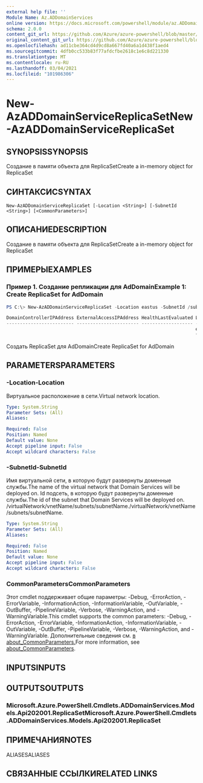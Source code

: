 ```yaml
---
external help file: ''
Module Name: Az.ADDomainServices
online version: https://docs.microsoft.com/powershell/module/az.ADDomainServices/new-AzADDomainServiceReplicaSet
schema: 2.0.0
content_git_url: https://github.com/Azure/azure-powershell/blob/master/src/ADDomainServices/help/New-AzADDomainServiceReplicaSet.md
original_content_git_url: https://github.com/Azure/azure-powershell/blob/master/src/ADDomainServices/help/New-AzADDomainServiceReplicaSet.md
ms.openlocfilehash: ad11cbe364cd4d9cd8a667fd40a6a1d438f1aed4
ms.sourcegitcommit: 4dfb0cc533b83f77afdcfbe2618c1e6c8d221330
ms.translationtype: MT
ms.contentlocale: ru-RU
ms.lasthandoff: 03/04/2021
ms.locfileid: "101986306"
---
```

# <span data-ttu-id="76b13-101">New-AzADDomainServiceReplicaSet</span><span class="sxs-lookup"><span data-stu-id="76b13-101">New-AzADDomainServiceReplicaSet</span></span>

## <span data-ttu-id="76b13-102">SYNOPSIS</span><span class="sxs-lookup"><span data-stu-id="76b13-102">SYNOPSIS</span></span>
<span data-ttu-id="76b13-103">Создание в памяти объекта для ReplicaSet</span><span class="sxs-lookup"><span data-stu-id="76b13-103">Create a in-memory object for ReplicaSet</span></span>

## <span data-ttu-id="76b13-104">СИНТАКСИС</span><span class="sxs-lookup"><span data-stu-id="76b13-104">SYNTAX</span></span>

```
New-AzADDomainServiceReplicaSet [-Location <String>] [-SubnetId <String>] [<CommonParameters>]
```

## <span data-ttu-id="76b13-105">ОПИСАНИЕ</span><span class="sxs-lookup"><span data-stu-id="76b13-105">DESCRIPTION</span></span>
<span data-ttu-id="76b13-106">Создание в памяти объекта для ReplicaSet</span><span class="sxs-lookup"><span data-stu-id="76b13-106">Create a in-memory object for ReplicaSet</span></span>

## <span data-ttu-id="76b13-107">ПРИМЕРЫ</span><span class="sxs-lookup"><span data-stu-id="76b13-107">EXAMPLES</span></span>

### <span data-ttu-id="76b13-108">Пример 1. Создание репликации для AdDomain</span><span class="sxs-lookup"><span data-stu-id="76b13-108">Example 1: Create ReplicaSet for AdDomain</span></span>
```powershell
PS C:\> New-AzADDomainServiceReplicaSet -Location eastus -SubnetId /subscriptions/**********-****-****-****-****-**********/resourceGroups/youriADDomain-rg-test/providers/Microsoft.Network/virtualNetworks/yourinttest/subnets/default

DomainControllerIPAddress ExternalAccessIPAddress HealthLastEvaluated Location ServiceStatus SubnetId
------------------------- ----------------------- ------------------- -------- ------------- --------
                                                                      eastus                 /subscriptions/****
                                                                      ****-****-****-****-**********/resourceGroups/youriADDomain-rg-test/providers/M…
```

<span data-ttu-id="76b13-109">Создать ReplicaSet для AdDomain</span><span class="sxs-lookup"><span data-stu-id="76b13-109">Create ReplicaSet for AdDomain</span></span>

## <span data-ttu-id="76b13-110">PARAMETERS</span><span class="sxs-lookup"><span data-stu-id="76b13-110">PARAMETERS</span></span>

### <span data-ttu-id="76b13-111">-Location</span><span class="sxs-lookup"><span data-stu-id="76b13-111">-Location</span></span>
<span data-ttu-id="76b13-112">Виртуальное расположение в сети.</span><span class="sxs-lookup"><span data-stu-id="76b13-112">Virtual network location.</span></span>

```yaml
Type: System.String
Parameter Sets: (All)
Aliases:

Required: False
Position: Named
Default value: None
Accept pipeline input: False
Accept wildcard characters: False
```

### <span data-ttu-id="76b13-113">-SubnetId</span><span class="sxs-lookup"><span data-stu-id="76b13-113">-SubnetId</span></span>
<span data-ttu-id="76b13-114">Имя виртуальной сети, в которую будут развернуты доменные службы.</span><span class="sxs-lookup"><span data-stu-id="76b13-114">The name of the virtual network that Domain Services will be deployed on.</span></span>
<span data-ttu-id="76b13-115">Id подсеть, в которую будут развернуты доменные службы.</span><span class="sxs-lookup"><span data-stu-id="76b13-115">The id of the subnet that Domain Services will be deployed on.</span></span>
<span data-ttu-id="76b13-116">/virtualNetwork/vnetName/subnets/subnetName.</span><span class="sxs-lookup"><span data-stu-id="76b13-116">/virtualNetwork/vnetName/subnets/subnetName.</span></span>

```yaml
Type: System.String
Parameter Sets: (All)
Aliases:

Required: False
Position: Named
Default value: None
Accept pipeline input: False
Accept wildcard characters: False
```

### <span data-ttu-id="76b13-117">CommonParameters</span><span class="sxs-lookup"><span data-stu-id="76b13-117">CommonParameters</span></span>
<span data-ttu-id="76b13-118">Этот cmdlet поддерживает общие параметры: -Debug, -ErrorAction, -ErrorVariable, -InformationAction, -InformationVariable, -OutVariable, -OutBuffer, -PipelineVariable, -Verbose, -WarningAction, and -WarningVariable.</span><span class="sxs-lookup"><span data-stu-id="76b13-118">This cmdlet supports the common parameters: -Debug, -ErrorAction, -ErrorVariable, -InformationAction, -InformationVariable, -OutVariable, -OutBuffer, -PipelineVariable, -Verbose, -WarningAction, and -WarningVariable.</span></span> <span data-ttu-id="76b13-119">Дополнительные сведения см. [в about_CommonParameters.](http://go.microsoft.com/fwlink/?LinkID=113216)</span><span class="sxs-lookup"><span data-stu-id="76b13-119">For more information, see [about_CommonParameters](http://go.microsoft.com/fwlink/?LinkID=113216).</span></span>

## <span data-ttu-id="76b13-120">INPUTS</span><span class="sxs-lookup"><span data-stu-id="76b13-120">INPUTS</span></span>

## <span data-ttu-id="76b13-121">OUTPUTS</span><span class="sxs-lookup"><span data-stu-id="76b13-121">OUTPUTS</span></span>

### <span data-ttu-id="76b13-122">Microsoft.Azure.PowerShell.Cmdlets.ADDomainServices.Models.Api202001.ReplicaSet</span><span class="sxs-lookup"><span data-stu-id="76b13-122">Microsoft.Azure.PowerShell.Cmdlets.ADDomainServices.Models.Api202001.ReplicaSet</span></span>

## <span data-ttu-id="76b13-123">ПРИМЕЧАНИЯ</span><span class="sxs-lookup"><span data-stu-id="76b13-123">NOTES</span></span>

<span data-ttu-id="76b13-124">ALIASES</span><span class="sxs-lookup"><span data-stu-id="76b13-124">ALIASES</span></span>

## <span data-ttu-id="76b13-125">СВЯЗАННЫЕ ССЫЛКИ</span><span class="sxs-lookup"><span data-stu-id="76b13-125">RELATED LINKS</span></span>

